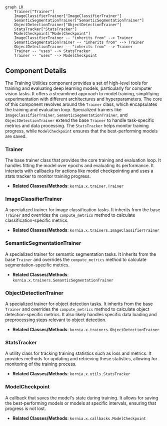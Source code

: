 ```mermaid
graph LR
    Trainer["Trainer"]
    ImageClassifierTrainer["ImageClassifierTrainer"]
    SemanticSegmentationTrainer["SemanticSegmentationTrainer"]
    ObjectDetectionTrainer["ObjectDetectionTrainer"]
    StatsTracker["StatsTracker"]
    ModelCheckpoint["ModelCheckpoint"]
    ImageClassifierTrainer -- "inherits from" --> Trainer
    SemanticSegmentationTrainer -- "inherits from" --> Trainer
    ObjectDetectionTrainer -- "inherits from" --> Trainer
    Trainer -- "uses" --> StatsTracker
    Trainer -- "uses" --> ModelCheckpoint
```

## Component Details

The Training Utilities component provides a set of high-level tools for training and evaluating deep learning models, particularly for computer vision tasks. It offers a streamlined approach to model training, simplifying experimentation with different architectures and hyperparameters. The core of this component revolves around the `Trainer` class, which encapsulates the training and evaluation loop. Specialized trainers like `ImageClassifierTrainer`, `SemanticSegmentationTrainer`, and `ObjectDetectionTrainer` extend the base `Trainer` to handle task-specific metrics and data processing. The `StatsTracker` helps monitor training progress, while `ModelCheckpoint` ensures that the best-performing models are saved.

### Trainer
The base trainer class that provides the core training and evaluation loop. It handles fitting the model over epochs and evaluating its performance. It interacts with callbacks for actions like model checkpointing and uses a stats tracker to monitor training progress.
- **Related Classes/Methods**: `kornia.x.trainer.Trainer`

### ImageClassifierTrainer
A specialized trainer for image classification tasks. It inherits from the base `Trainer` and overrides the `compute_metrics` method to calculate classification-specific metrics.
- **Related Classes/Methods**: `kornia.x.trainers.ImageClassifierTrainer`

### SemanticSegmentationTrainer
A specialized trainer for semantic segmentation tasks. It inherits from the base `Trainer` and overrides the `compute_metrics` method to calculate segmentation-specific metrics.
- **Related Classes/Methods**: `kornia.x.trainers.SemanticSegmentationTrainer`

### ObjectDetectionTrainer
A specialized trainer for object detection tasks. It inherits from the base `Trainer` and overrides the `compute_metrics` method to calculate object detection-specific metrics. It also likely handles specific data loading and preprocessing steps relevant to object detection.
- **Related Classes/Methods**: `kornia.x.trainers.ObjectDetectionTrainer`

### StatsTracker
A utility class for tracking training statistics such as loss and metrics. It provides methods for updating and retrieving these statistics, allowing for monitoring of the training process.
- **Related Classes/Methods**: `kornia.x.utils.StatsTracker`

### ModelCheckpoint
A callback that saves the model's state during training. It allows for saving the best-performing models or models at specific intervals, ensuring that progress is not lost.
- **Related Classes/Methods**: `kornia.x.callbacks.ModelCheckpoint`
